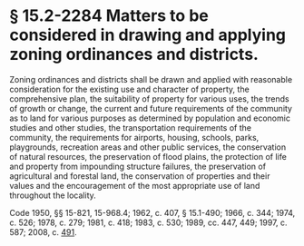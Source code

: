 # § 15.2-2284 Matters to be considered in drawing and applying zoning ordinances and districts.

<p>Zoning ordinances and districts shall be drawn and applied with reasonable consideration for the existing use and character of property, the comprehensive plan, the suitability of property for various uses, the trends of growth or change, the current and future requirements of the community as to land for various purposes as determined by population and economic studies and other studies, the transportation requirements of the community, the requirements for airports, housing, schools, parks, playgrounds, recreation areas and other public services, the conservation of natural resources, the preservation of flood plains, the protection of life and property from impounding structure failures, the preservation of agricultural and forestal land, the conservation of properties and their values and the encouragement of the most appropriate use of land throughout the locality.</p><p>Code 1950, §§ 15-821, 15-968.4; 1962, c. 407, § 15.1-490; 1966, c. 344; 1974, c. 526; 1978, c. 279; 1981, c. 418; 1983, c. 530; 1989, cc. 447, 449; 1997, c. 587; 2008, c. <a href='http://lis.virginia.gov/cgi-bin/legp604.exe?081+ful+CHAP0491'>491</a>.</p>